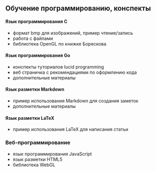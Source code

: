 
## Обучение программированию, конспекты

#### Язык программирования C
* формат bmp для изображений, пример чтение/запись
* работа с файлами
* библиотека OpenGL по книжке Борескова

#### Язык программирования Go
* конспекты туториалов lucid programming
* веб страничка с рекомендациями по оформлению кода
* дополнительные материалы

#### Язык разметки Markdown
* пример использования Markdown для создания заметок
* дополнительные материалы

#### Язык разметки LaTeX
* пример использования LaTeX для написания статьи

### Веб-программирование
* язык программирования JavaScript
* язык разметки HTML5
* библиотека WebGL

